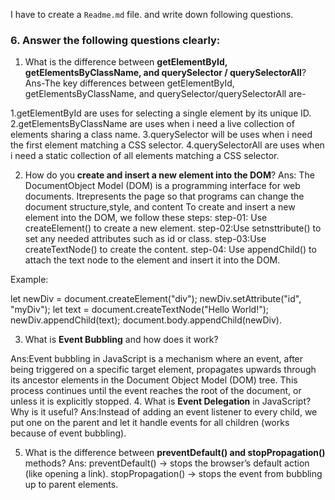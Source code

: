 I have to create a `Readme.md` file. and write down following questions.

### 6. Answer the following questions clearly:

1. What is the difference between **getElementById, getElementsByClassName, and
   querySelector / querySelectorAll**?
    Ans-The key differences between getElementById, getElementsByClassName, and querySelector/querySelectorAll
   are-

1.getElementById are uses for selecting a single element by its unique ID.
2.getElementsByClassName are uses when i need a live collection of elements
sharing a class name.
3.querySelector will be uses when i need the first element
matching a CSS selector.
4.querySelectorAll are uses when i need a static
collection of all elements matching a CSS selector.

2. How do you **create and insert a new element into the DOM**?
  Ans: The DocumentObject Model (DOM) is a programming interface for web documents.
   Itrepresents the page so that programs can change the document
   structure,style, and content To create and insert a new element into the DOM,
   we follow these steps:
   step-01: Use createElement() to create a new element.
   step-02:Use setnsttribute() to set any needed attributes such as id or class.
   step-03:Use createTextNode() to create the content.
    step-04: Use appendChild() to attach the text node to the element and insert it into the
   DOM.

Example:

let newDiv = document.createElement("div"); newDiv.setAttribute("id", "myDiv");
let text = document.createTextNode("Hello World!"); newDiv.appendChild(text);
document.body.appendChild(newDiv). 

3. What is **Event Bubbling** and how does it
work?

Ans:Event bubbling in JavaScript is a mechanism where an event, after being
triggered on a specific target element, propagates upwards through its ancestor
elements in the Document Object Model (DOM) tree. This process continues until
the event reaches the root of the document, or unless it is explicitly
stopped.
4. What is **Event Delegation** in JavaScript? Why is it useful?
Ans:Instead of adding an event listener to every child, we put one on the parent and
let it handle events for all children (works because of event bubbling).

5. What is the difference between **preventDefault() and stopPropagation()**
   methods?
    Ans:
 preventDefault() → stops the browser’s default action (like
   opening a link).
stopPropagation() → stops the event from bubbling up to parent elements.
